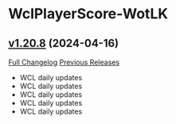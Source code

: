 # WclPlayerScore-WotLK

## [v1.20.8](https://github.com/icaca/WclPlayerScore-WotLK/tree/v1.20.8) (2024-04-16)
[Full Changelog](https://github.com/icaca/WclPlayerScore-WotLK/commits/v1.20.8) [Previous Releases](https://github.com/icaca/WclPlayerScore-WotLK/releases)

- WCL daily updates  
- WCL daily updates  
- WCL daily updates  
- WCL daily updates  
- WCL daily updates  
